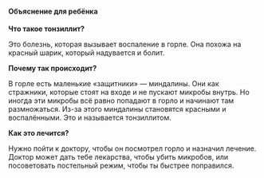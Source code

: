 #### Объяснение для ребёнка

**Что такое тонзиллит?**

Это болезнь, которая вызывает воспаление в горле. Она похожа на красный шарик, который надувается и болит. 

**Почему так происходит?**

В горле есть маленькие «защитники» — миндалины. Они как стражники, которые стоят на входе и не пускают микробы внутрь. Но иногда эти микробы всё равно попадают в горло и начинают там размножаться. Из-за этого миндалины становятся красными и воспалёнными. Это и называется тонзиллитом.

**Как это лечится?**

Нужно пойти к доктору, чтобы он посмотрел горло и назначил лечение. Доктор может дать тебе лекарства, чтобы убить микробов, или посоветовать постельный режим, чтобы ты быстрее поправился.